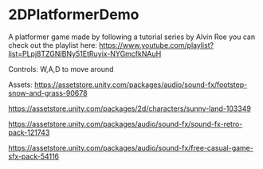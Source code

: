# 2DPlatformerDemo
A platformer game made by following a tutorial series by Alvin Roe you can check out the playlist here: https://www.youtube.com/playlist?list=PLpj8TZGNIBNy51EtRuyix-NYGmcfkNAuH

Controls: W,A,D to move around

Assets:
https://assetstore.unity.com/packages/audio/sound-fx/footstep-snow-and-grass-90678

https://assetstore.unity.com/packages/2d/characters/sunny-land-103349

https://assetstore.unity.com/packages/audio/sound-fx/sound-fx-retro-pack-121743

https://assetstore.unity.com/packages/audio/sound-fx/free-casual-game-sfx-pack-54116
